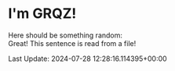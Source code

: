 # I'm GRQZ!
Here should be something random:  
Great! This sentence is read from a file!


Last Update: 2024-07-28 12:28:16.114395+00:00
